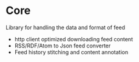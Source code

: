 # Core

Library for handling the data and format of feed

- http client optimized downloading feed content
- RSS/RDF/Atom to Json feed converter
- Feed history stitching and content annotation
